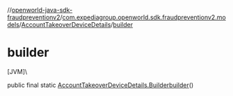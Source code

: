 //[openworld-java-sdk-fraudpreventionv2](../../../index.md)/[com.expediagroup.openworld.sdk.fraudpreventionv2.models](../index.md)/[AccountTakeoverDeviceDetails](index.md)/[builder](builder.md)

# builder

[JVM]\

public final static [AccountTakeoverDeviceDetails.Builder](-builder/index.md)[builder](builder.md)()
